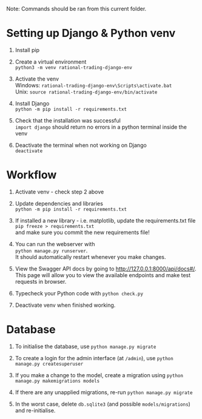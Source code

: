 Note: Commands should be ran from this current folder.

# Setting up Django & Python venv

1) Install pip

2) Create a virtual environment\
    `python3 -m venv rational-trading-django-env`

3) Activate the venv\
    Windows: `rational-trading-django-env\Scripts\activate.bat`\
    Unix: `source rational-trading-django-env/bin/activate`

4) Install Django\
    `python -m pip install -r requirements.txt`

5) Check that the installation was successful\
    `import django` should return no errors in a python terminal inside the venv

6) Deactivate the terminal when not working on Django\
    `deactivate`

# Workflow

1) Activate venv - check step 2 above

2) Update dependencies and libraries\
    `python -m pip install -r requirements.txt`

3) If installed a new library - i.e. matplotlib, update the requirements.txt file\
    `pip freeze > requirements.txt`\
    and make sure you commit the new requirements file!

4) You can run the webserver with\
    `python manage.py runserver`.\
    It should automatically restart whenever you make changes.

5) View the Swagger API docs by going to http://127.0.0.1:8000/api/docs#/. This page will allow you to view the available endpoints and make test requests in browser.

6) Typecheck your Python code with `python check.py`

7) Deactivate venv when finished working.

# Database

1) To initialise the database, use `python manage.py migrate`

2) To create a login for the admin interface (at `/admin`), use `python manage.py createsuperuser`

3) If you make a change to the model, create a migration using `python manage.py makemigrations models`

4) If there are any unapplied migrations, re-run `python manage.py migrate`

5) In the worst case, delete `db.sqlite3` (and possible `models/migrations`) and re-initialise.

